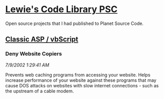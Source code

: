 # [Lewie's Code Library PSC](../../README.md)

Open source projects that I had published to Planet Source Code.

## [Classic ASP / vbScript](../README.md)

### Deny Website Copiers

*7/9/2002 1:29:41 AM*

Prevents web caching programs from accessing your website. Helps increase performance of your website against these programs that may cause DOS attacks on websites with slow internet connections - such as the upstream of a cable modem.


